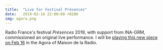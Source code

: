 ```yaml
---
title:  "Live for Festival Présences"
date:   2019-02-16 22:00:00 +0200
img: agora.png
---
```


Radio France's festival _Présences_ 2019, with support from INA-GRM,
commissioned an original live performance. I will be [playing this new
piece on Feb
16](https://www.maisondelaradio.fr/evenement/musique-contemporaine/concert-performance-n11/festival-presences-2019)
in the Agora of Maison de la Radio.
